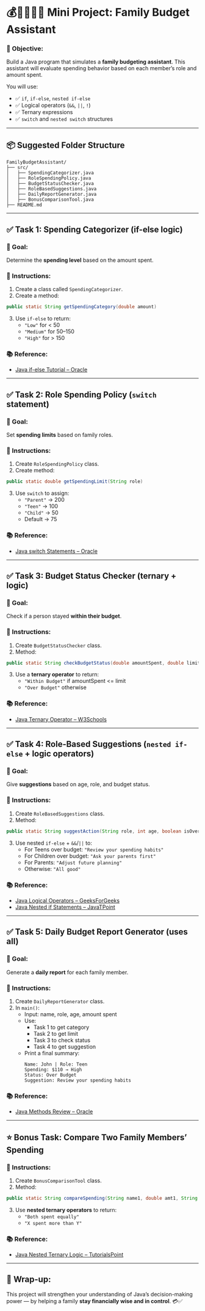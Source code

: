 # 💰👨‍👩‍👧‍👦 **Mini Project: Family Budget Assistant**

### 🧠 Objective:
Build a Java program that simulates a **family budgeting assistant**. This assistant will evaluate spending behavior based on each member’s role and amount spent.

You will use:
- ✅ `if`, `if-else`, `nested if-else`
- ✅ Logical operators (`&&`, `||`, `!`)
- ✅ Ternary expressions
- ✅ `switch` and `nested switch` structures

---

## 📦 Suggested Folder Structure

```
FamilyBudgetAssistant/
├── src/
│   ├── SpendingCategorizer.java
│   ├── RoleSpendingPolicy.java
│   ├── BudgetStatusChecker.java
│   ├── RoleBasedSuggestions.java
│   ├── DailyReportGenerator.java
│   ├── BonusComparisonTool.java
├── README.md
```

---

## ✅ **Task 1: Spending Categorizer (if-else logic)**

### 🎯 Goal:
Determine the **spending level** based on the amount spent.

### 🧩 Instructions:
1. Create a class called `SpendingCategorizer`.
2. Create a method:
```java
public static String getSpendingCategory(double amount)
```
3. Use `if-else` to return:
   - `"Low"` for < 50
   - `"Medium"` for 50–150
   - `"High"` for > 150

### 📚 Reference:
- [Java if-else Tutorial – Oracle](https://docs.oracle.com/javase/tutorial/java/nutsandbolts/if.html)

---

## ✅ **Task 2: Role Spending Policy (`switch` statement)**

### 🎯 Goal:
Set **spending limits** based on family roles.

### 🧩 Instructions:
1. Create `RoleSpendingPolicy` class.
2. Create method:
```java
public static double getSpendingLimit(String role)
```
3. Use `switch` to assign:
   - `"Parent"` → 200
   - `"Teen"` → 100
   - `"Child"` → 50
   - Default → 75

### 📚 Reference:
- [Java switch Statements – Oracle](https://docs.oracle.com/javase/tutorial/java/nutsandbolts/switch.html)

---

## ✅ **Task 3: Budget Status Checker (ternary + logic)**

### 🎯 Goal:
Check if a person stayed **within their budget**.

### 🧩 Instructions:
1. Create `BudgetStatusChecker` class.
2. Method:
```java
public static String checkBudgetStatus(double amountSpent, double limit)
```
3. Use a **ternary operator** to return:
   - `"Within Budget"` if amountSpent <= limit
   - `"Over Budget"` otherwise

### 📚 Reference:
- [Java Ternary Operator – W3Schools](https://www.w3schools.com/java/java_conditions_shorthand.asp)

---

## ✅ **Task 4: Role-Based Suggestions (`nested if-else` + logic operators)**

### 🎯 Goal:
Give **suggestions** based on age, role, and budget status.

### 🧩 Instructions:
1. Create `RoleBasedSuggestions` class.
2. Method:
```java
public static String suggestAction(String role, int age, boolean isOverBudget)
```
3. Use nested `if-else` + `&&`/`||` to:
   - For Teens over budget: `"Review your spending habits"`
   - For Children over budget: `"Ask your parents first"`
   - For Parents: `"Adjust future planning"`
   - Otherwise: `"All good"`

### 📚 Reference:
- [Java Logical Operators – GeeksForGeeks](https://www.geeksforgeeks.org/java-logical-operators-with-examples/)
- [Java Nested if Statements – JavaTPoint](https://www.tutorialspoint.com/java/nested_if_statements_in_java.htm)

---

## ✅ **Task 5: Daily Budget Report Generator (uses all)**

### 🎯 Goal:
Generate a **daily report** for each family member.

### 🧩 Instructions:
1. Create `DailyReportGenerator` class.
2. In `main()`:
   - Input: name, role, age, amount spent
   - Use:
     - Task 1 to get category
     - Task 2 to get limit
     - Task 3 to check status
     - Task 4 to get suggestion
   - Print a final summary:
     ```
     Name: John | Role: Teen
     Spending: $110 → High
     Status: Over Budget
     Suggestion: Review your spending habits
     ```

### 📚 Reference:
- [Java Methods Review – Oracle](https://docs.oracle.com/javase/tutorial/java/javaOO/methods.html)

---

## ⭐ **Bonus Task: Compare Two Family Members’ Spending**

### 🧩 Instructions:
1. Create `BonusComparisonTool` class.
2. Method:
```java
public static String compareSpending(String name1, double amt1, String name2, double amt2)
```
3. Use **nested ternary operators** to return:
   - `"Both spent equally"`
   - `"X spent more than Y"`

### 📚 Reference:
- [Java Nested Ternary Logic – TutorialsPoint](https://www.tutorialspoint.com/java-ternary-operator-puzzle)

---

## 🏁 Wrap-up:
This project will strengthen your understanding of Java’s decision-making power — by helping a family **stay financially wise and in control**. 💳✅

